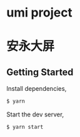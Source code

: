 # umi project

# 安永大屏

## Getting Started

Install dependencies,

```bash
$ yarn
```

Start the dev server,

```bash
$ yarn start
```
